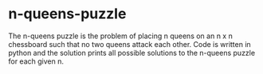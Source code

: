 # n-queens-puzzle
The n-queens puzzle is the problem of placing n queens on an n x n chessboard such that no two queens attack each other.
Code is written in python and the solution prints all possible solutions to the n-queens puzzle for each given n.
